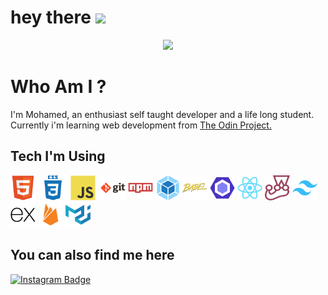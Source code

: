<!--
**Mohamed-24-03-2022/Mohamed-24-03-2022** is a ✨ _special_ ✨ repository because its `README.md` (this file) appears on your GitHub profile.

Here are some ideas to get you started:

- 🔭 I’m currently working on ...
- 🌱 I’m currently learning ...
- 👯 I’m looking to collaborate on ...
- 🤔 I’m looking for help with ...
- 💬 Ask me about ...
- 📫 How to reach me: ...
- 😄 Pronouns: ...
- ⚡ Fun fact: ...
-->

  <h1>hey there <img src="https://media.giphy.com/media/hvRJCLFzcasrR4ia7z/giphy.gif" width="30px"/> </h1>
<div id="header" align="center">
<img src="https://media.giphy.com/media/RbDKaczqWovIugyJmW/giphy.gif"/>
</div>

# Who Am I ?
I'm Mohamed, an enthusiast self taught developer and a life long student.  
Currently i'm learning web development from <a href="https://www.theodinproject.com/">The Odin Project.</a>

## Tech I'm Using
<div>
     <img src="https://github.com/devicons/devicon/blob/master/icons/html5/html5-original.svg" title="HTML5" alt="HTML" width="40" height="40"/>&nbsp;
     <img src="https://github.com/devicons/devicon/blob/master/icons/css3/css3-plain-wordmark.svg"  title="CSS3" alt="CSS" width="40" height="40"/>&nbsp;
     <img src="https://github.com/devicons/devicon/blob/master/icons/javascript/javascript-original.svg" title="JavaScript" alt="JavaScript" width="40" height="40"/>&nbsp;
     <img src="https://github.com/devicons/devicon/blob/master/icons/git/git-original-wordmark.svg" title="Git" **alt="Git" width="40" height="40"/>
     <img src="https://github.com/devicons/devicon/blob/master/icons/npm/npm-original-wordmark.svg" title="npm" **alt="npm" width="40" height="40"/>
     <img src="https://github.com/devicons/devicon/blob/master/icons/webpack/webpack-original.svg" title="webpack" **alt="webpack" width="40" height="40"/>
     <img src="https://github.com/devicons/devicon/blob/master/icons/babel/babel-original.svg" title="babel" **alt="babel" width="40" height="40"/>
     <img src="https://github.com/devicons/devicon/blob/master/icons/eslint/eslint-original.svg" title="eslint" **alt="eslint" width="40" height="40"/>
     <img src="https://github.com/devicons/devicon/blob/master/icons/react/react-original.svg" title="react" **alt="react" width="40" height="40"/>
     <img src="https://github.com/devicons/devicon/blob/master/icons/jest/jest-plain.svg" title="jest" **alt="jest" width="40" height="40"/>
     <img src="https://github.com/devicons/devicon/blob/master/icons/tailwindcss/tailwindcss-plain.svg" title="tailwindcss" **alt="tailwindcss" width="40" height="40"/>
     <img src="https://github.com/devicons/devicon/blob/master/icons/express/express-original.svg" title="express" **alt="express" width="40" height="40"/>
    <img src="  https://github.com/devicons/devicon/blob/master/icons/firebase/firebase-plain.svg" title="firebase" **alt="firebase" width="40" height="40"/>
     <img src="https://github.com/devicons/devicon/blob/master/icons/materialui/materialui-original.svg" title="materialui" **alt="materialui" width="40" height="40"/>
</div>

## You can also find me here
<div id="badges">
 <a href="https://www.instagram.com/mohbznt"><img src="https://img.shields.io/badge/instagram-pink?logo=instagram&logoColor=black" alt="Instagram Badge"/></a>
</div>
